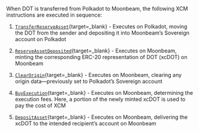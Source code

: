 When DOT is transferred from Polkadot to Moonbeam, the following XCM instructions are executed in sequence:

1. [`TransferReserveAsset`](/builders/interoperability/xcm/core-concepts/instructions/#transfer-reserve-asset){target=_blank} - Executes on Polkadot, moving the DOT from the sender and depositing it into Moonbeam’s Sovereign account on Polkadot

2. [`ReserveAssetDeposited`](/builders/interoperability/xcm/core-concepts/instructions/#reserve-asset-deposited){target=_blank} - Executes on Moonbeam, minting the corresponding ERC-20 representation of DOT (xcDOT) on Moonbeam

3. [`ClearOrigin`](/builders/interoperability/xcm/core-concepts/instructions/#clear-origin){target=_blank} - Executes on Moonbeam, clearing any origin data—previously set to Polkadot’s Sovereign account

4. [`BuyExecution`](/builders/interoperability/xcm/core-concepts/instructions/#buy-execution){target=_blank} - Executes on Moonbeam, determining the execution fees. Here, a portion of the newly minted xcDOT is used to pay the cost of XCM

5. [`DepositAsset`](/builders/interoperability/xcm/core-concepts/instructions/#deposit-asset){target=_blank} - Executes on Moonbeam, delivering the xcDOT to the intended recipient’s account on Moonbeam
